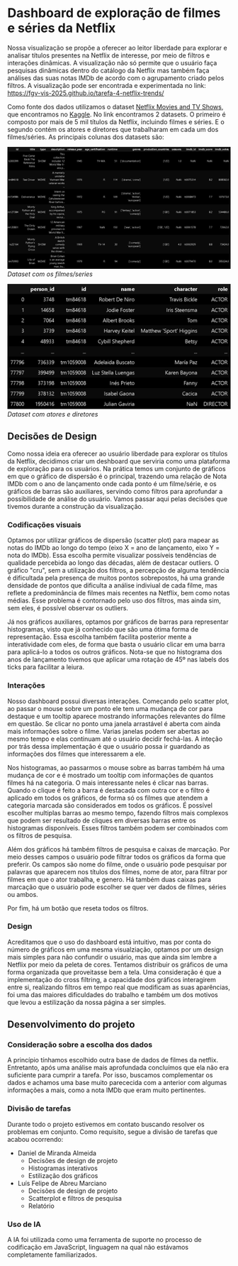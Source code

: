 # Dashboard de exploração de filmes e séries da Netflix

Nossa visualização se propõe a oferecer ao leitor liberdade para explorar e analisar títulos presentes na Netflix de interesse, por meio de filtros e interações dinâmicas. A visualização não só permite que o usuário faça pesquisas dinâmicas dentro do catálogo da Netflix mas também faça análises das suas notas IMDb de acordo com o agrupamento criado pelos filtros. A visualização pode ser encontrada e experimentada no link: https://fgv-vis-2025.github.io/tarefa-4-netflix-trends/

Como fonte dos dados utilizamos o dataset [Netflix Movies and TV Shows](https://www.kaggle.com/datasets/victorsoeiro/netflix-tv-shows-and-movies), que encontramos no [Kaggle](https://www.kaggle.com/). No link encontramos 2 datasets. O primeiro é composto por mais de 5 mil títulos da Netflix, incluindo filmes e séries. E o segundo contém os atores e diretores que trabalharam em cada um dos filmes/séries. As principais colunas dos datasets são:

![image](static/imgs/titles_data.png)
*Dataset com os filmes/series*

![image](static/imgs/credits_data.png)
*Dataset com atores e diretores*

## Decisões de Design

Como nossa ideia era oferecer ao usuário liberdade para explorar os títulos da Netflix, decidimos criar um deshboard que serviria como uma plataforma de exploração para os usuários. Na prática temos um conjunto de gráficos em que o gráfico de dispersão é o principal, trazendo uma relação de Nota IMDb com o ano de lançamento onde cada ponto é um filme/série, e os gráficos de barras são auxiliares, servindo como filtros para aprofundar a possibilidade de análise do usuário. Vamos passar aqui pelas decisões que tivemos durante a construção da visualização.

### Codificações visuais
Optamos por utilizar gráficos de dispersão (scatter plot) para mapear as notas do IMDb ao longo do tempo (eixo X = ano de lançamento, eixo Y = nota do IMDb). Essa escolha permite visualizar possíveis tendências de qualidade percebida ao longo das décadas, além de destacar outliers. O gráfico "cru", sem a utilização dos filtros, a percepção de alguma tendência é dificultada pela presença de muitos pontos sobrepostos, há uma grande densidade de pontos que dificulta a análise indiviual de cada filme, mas reflete a predominância de filmes mais recentes na Netflix, bem como notas médias. Esse problema é contornado pelo uso dos filtros, mas ainda sim, sem eles, é possível observar os outliers.

Já nos gráficos auxiliares, optamos por gráficos de barras para representar histogramas, visto que já conhecido que são uma ótima forma de representação. Essa escolha também facilita posterior mente a interatividade com eles, de forma que basta o usuário clicar em uma barra para aplicá-lo a todos os outros gráficos. Nota-se que no histograma dos anos de lançamento tivemos que aplicar uma rotação de 45º nas labels dos ticks para facilitar a leiura.

### Interações
Nosso dashboard possui diversas interações. Começando pelo scatter plot, ao passar o mouse sobre um ponto ele tem uma mudança de cor para destaque e um tooltip aparece mostrando informações relevantes do filme em questão. Se clicar no ponto uma janela arrastável é aberta com ainda mais informações sobre o filme. Varias janelas podem ser abertas ao mesmo tempo e elas continuam até o usuário decidir fechá-las. A inteção por trás dessa implementação é que o usuário possa ir guardando as informações dos filmes que interessarem a ele.

Nos histogramas, ao passarmos o mouse sobre as barras também há uma mudança de cor e é mostrado um tooltip com informações de quantos filmes há na categoria. O mais interessante neles é clicar nas barras. Quando o clique é feito a barra é destacada com outra cor e o filtro é aplicado em todos os gráficos, de forma só os filmes que atendem a categoria marcada são considerados em todos os gráficos. É possível escolher multiplas barras ao mesmo tempo, fazendo filtros mais complexos que podem ser resultado de cliques em diversas barras entre os histogramas disponíveis. Esses filtros também podem ser combinados com os filtros de pesquisa.

Além dos gráficos há também filtros de pesquisa e caixas de marcação. Por meio desses campos o usuário pode filtrar todos os gráficos da forma que preferir. Os campos são nome do filme, onde o usuário pode pesquisar por palavras que aparecem nos títulos dos filmes, nome de ator, para filtrar por filmes em que o ator trabalha, e genero. Há também duas caixas para marcação que o usuário pode escolher se quer ver dados de filmes, séries ou ambos.

Por fim, há um botão que reseta todos os filtros.

### Design
Acreditamos que o uso do dashboard está intuitivo, mas por conta do número de gráficos em uma mesma visualziação, optamos por um design mais simples para não confundir o usuário, mas que ainda sim lembre a Netflix por meio da peleta de cores. Tentamos distribuir os gráficos de uma forma organizada que proveitasse bem a tela. Uma consideração é que a implementação do cross filtring, a capacidade dos gráficos interagirem entre si, realizando filtros em tempo real que modificam as suas aparências, foi uma das maiores dificuldades do trabalho e também um dos motivos que levou a estilização da nossa página a ser simples.


## Desenvolvimento do projeto

### Consideração sobre a escolha dos dados
A princípio tínhamos escolhido outra base de dados de filmes da netflix. Entretanto, após uma análise mais aprofundada concluímos que ela não era suficiente para cumprir a tarefa. Por isso, buscamos complementar os dados e achamos uma base muito parececida com a anterior com algumas informações a mais, como a nota IMDb que eram muito pertinentes.

### Divisão de tarefas
Durante todo o projeto estivemos em contato buscando resolver os problemas em conjunto. Como requisito, segue a divisão de tarefas que acabou ocorrendo:
- Daniel de Miranda Almeida
    - Decisões de design de projeto
    - Histogramas interativos
    - Estilização dos gráficos
- Luís Felipe de Abreu Marciano
    - Decisões de design de projeto
    - Scatterplot e filtros de pesquisa
    - Relatório

### Uso de IA
A IA foi utilizada como uma ferramenta de suporte no processo de codificação em JavaScript, linguagem na qual não estávamos completamente familiarizados.
